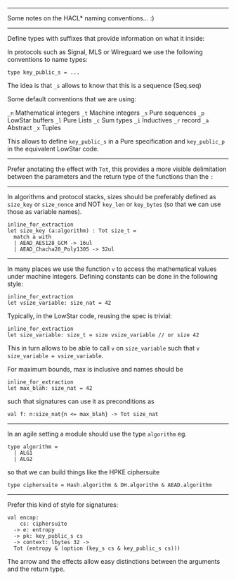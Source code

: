 --------------------------------------------------------------------

Some notes on the HACL* naming conventions... :)

--------------------------------------------------------------------

Define types with suffixes that provide information on what it inside:

In protocols such as Signal, MLS or Wireguard we use the following
conventions to name types:

```
type key_public_s = ...
```

The idea is that `_s` allows to know that this is a sequence (Seq.seq)

Some default conventions that we are using:

`_n` Mathematical integers
`_t` Machine integers
`_s` Pure sequences
`_p` LowStar buffers
`_l` Pure Lists
`_c` Sum types
`_i` Inductives
`_r` record
`_a` Abstract
`_x` Tuples

This allows to define `key_public_s` in a Pure specification and
`key_public_p` in the equivalent LowStar code.

--------------------------------------------------------------------

Prefer anotating the effect with `Tot`, this provides a more visible
delimitation between the parameters and the return type of the
functions than the `:`

--------------------------------------------------------------------

In algorithms and protocol stacks, sizes should be preferably defined
as `size_key` or `size_nonce` and NOT `key_len` or `key_bytes` (so that
we can use those as variable names).

```
inline_for_extraction
let size_key (a:algorithm) : Tot size_t =
  match a with
  | AEAD_AES128_GCM -> 16ul
  | AEAD_Chacha20_Poly1305 -> 32ul
```

--------------------------------------------------------------------

In many places we use the function `v` to access the mathematical
values under machine integers. Defining constants can be done in
the following style:

```
inline_for_extraction
let vsize_variable: size_nat = 42
```

Typically, in the LowStar code, reusing the spec is trivial:

```
inline_for_extraction
let size_variable: size_t = size vsize_variable // or size 42
```

This in turn allows to be able to call `v` on `size_variable`
such that `v size_variable = vsize_variable`.

For maximum bounds, max is inclusive and names should be

```
inline_for_extraction
let max_blah: size_nat = 42
```
such that signatures can use it as preconditions as

```
val f: n:size_nat{n <= max_blah} -> Tot size_nat
```

--------------------------------------------------------------------

In an agile setting a module should use the type `algorithm` eg.

```
type algorithm =
  | ALG1
  | ALG2
```
so that we can build things like the HPKE ciphersuite

`type ciphersuite = Hash.algorithm & DH.algorithm & AEAD.algorithm`

--------------------------------------------------------------------

Prefer this kind of style for signatures:

```
val encap:
    cs: ciphersuite
  -> e: entropy
  -> pk: key_public_s cs
  -> context: lbytes 32 ->
  Tot (entropy & (option (key_s cs & key_public_s cs)))
```

The arrow and the effects allow easy distinctions between the
arguments and the return type.
